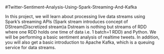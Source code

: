 #Twitter-Sentiment-Analysis-Using-Spark-Streaming-And-Kafka

In this project, we will learn about processing live data streams using Spark’s streaming APIs (Spark stream introduces concept of DStream(Discretized stream)a Dstream is nothing but streams of RDD where one RDD holds one time of data i.e. 1 batch=1 RDD) and Python. We will be performing a basic sentiment analysis of realtime
tweets. In addition,
you will also get a basic introduction to Apache Kafka, which is a queuing service for data streams.

